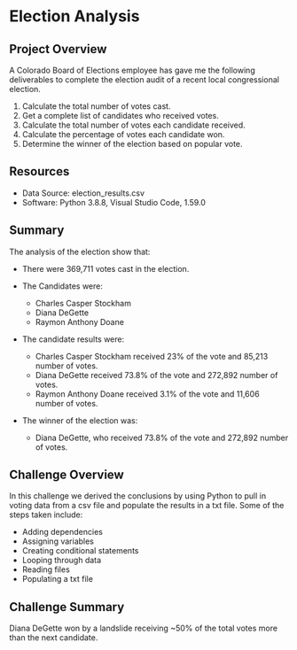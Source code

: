 # Election Analysis

## Project Overview
A Colorado Board of Elections employee has gave me the following deliverables to complete the election audit of a recent local congressional election.

1.	Calculate the total number of votes cast.
2.	Get a complete list of candidates who received votes.
3.	Calculate the total number of votes each candidate received.
4.	Calculate the percentage of votes each candidate won.
5.	Determine the winner of the election based on popular vote.

## Resources
-	Data Source: election_results.csv
-	Software: Python 3.8.8, Visual Studio Code, 1.59.0

## Summary
The analysis of the election show that:
- There were 369,711 votes cast in the election.
- The Candidates were:
  - Charles Casper Stockham
  - Diana DeGette
  - Raymon Anthony Doane

- The candidate results were:
  - Charles Casper Stockham received 23% of the vote and 85,213 number of votes.
  - Diana DeGette received 73.8% of the vote and 272,892 number of votes.
  - Raymon Anthony Doane received 3.1% of the vote and 11,606 number of votes.
- The winner of the election was:
  - Diana DeGette, who received 73.8% of the vote and 272,892 number of votes.

## Challenge Overview
In this challenge we derived the conclusions by using Python to pull in voting data from a csv file and populate the results in a txt file.
Some of the steps taken include: 
-	Adding dependencies
-	Assigning variables
-	Creating conditional statements
-	Looping through data
-	Reading files
-	Populating a txt file

## Challenge Summary
Diana DeGette won by a landslide receiving ~50% of the total votes more than the next candidate. 
